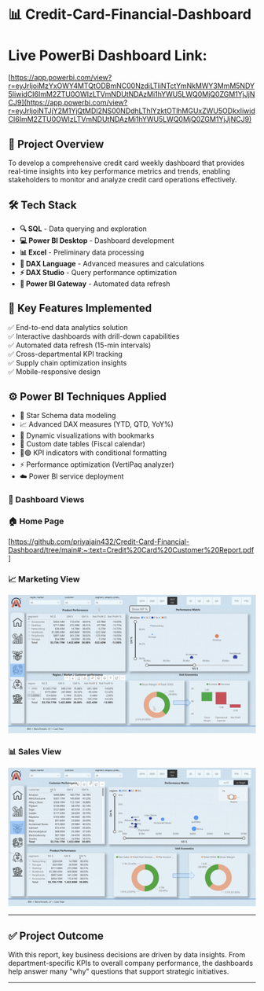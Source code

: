 # 📊 Credit-Card-Financial-Dashboard

# Live PowerBi Dashboard Link:
[https://app.powerbi.com/view?r=eyJrIjoiMzYxOWY4MTQtODBmNC00NzdiLTliNTctYmNkMWY3MmM5NDY5IiwidCI6ImM2ZTU0OWIzLTVmNDUtNDAzMi1hYWU5LWQ0MjQ0ZGM1YjJjNCJ9](https://app.powerbi.com/view?r=eyJrIjoiNTJjY2M1YjQtMDI2NS00NDdhLThlYzktOTlhMGUxZWU5ODkxIiwidCI6ImM2ZTU0OWIzLTVmNDUtNDAzMi1hYWU5LWQ0MjQ0ZGM1YjJjNCJ9)

## 🎯 Project Overview
To develop a comprehensive credit card weekly dashboard that provides real-time insights into key performance metrics and trends, enabling stakeholders to monitor and analyze credit card operations effectively.

## 🛠️ Tech Stack
- **🔍 SQL** - Data querying and exploration
- **💻 Power BI Desktop** - Dashboard development
- **📊 Excel** - Preliminary data processing
- **🧮 DAX Language** - Advanced measures and calculations
- **⚡ DAX Studio** - Query performance optimization
- **🔄 Power BI Gateway** - Automated data refresh

## 🚀 Key Features Implemented
✅ End-to-end data analytics solution  
✅ Interactive dashboards with drill-down capabilities  
✅ Automated data refresh (15-min intervals)  
✅ Cross-departmental KPI tracking  
✅ Supply chain optimization insights  
✅ Mobile-responsive design  

## ⚙️ Power BI Techniques Applied
- 🧩 Star Schema data modeling
- 📈 Advanced DAX measures (YTD, QTD, YoY%)
- 🎨 Dynamic visualizations with bookmarks
- 📅 Custom date tables (Fiscal calendar)
- 🔴🟢 KPI indicators with conditional formatting
- ⚡ Performance optimization (VertiPaq analyzer)
- ☁️ Power BI service deployment

### 🔹 Dashboard Views

### 🏠 Home Page
[https://github.com/priyajain432/Credit-Card-Financial-Dashboard/tree/main#:~:text=Credit%20Card%20Customer%20Report.pdf]

### 📈 Marketing View
![Marketing View](https://github.com/priyajain432/Business-Insights-360/blob/af7385e9ebc338bdfef738f142fa8ca1c538ca1a/Marketing%20View.png?raw=true)

### 📊 Sales View
![Sales View](https://github.com/priyajain432/Business-Insights-360/blob/af7385e9ebc338bdfef738f142fa8ca1c538ca1a/Sales%20View.png?raw=true)


---

## ✅ Project Outcome
With this report, key business decisions are driven by data insights. From department-specific KPIs to overall company performance, the dashboards help answer many "why" questions that support strategic initiatives.

---
